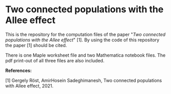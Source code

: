 # Two connected populations with the Allee effect

This is the repository for the computation files of the paper "*Two connected populations with the Allee effect*" [1]. By using the code of this repository the paper [1] should be cited.

There is one Maple worksheet file and two Mathematica notebook files. The pdf print-out of all three files are also included.


**References:**

[1] Gergely Röst, AmirHosein Sadeghimanesh, Two connected populations with Allee effect, 2021.
